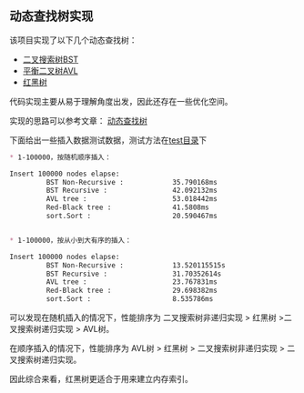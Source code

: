 ## 动态查找树实现

该项目实现了以下几个动态查找树：

* [二叉搜索树BST](./binary-search-tree)
* [平衡二叉树AVL](./avl-tree)
* [红黑树](./red-black-tree)

代码实现主要从易于理解角度出发，因此还存在一些优化空间。

实现的思路可以参考文章： [动态查找树](https://yesphet.github.io/posts/平衡树/)



下面给出一些插入数据测试数据，测试方法在[test目录](./test)下

```markdown
* 1-100000，按随机顺序插入：

Insert 100000 nodes elapse:
         BST Non-Recursive :            35.790168ms
         BST Recursive :                42.092132ms
         AVL tree :                     53.018442ms
         Red-Black tree :               41.5808ms
         sort.Sort :                    20.590467ms


* 1-100000，按从小到大有序的插入：

Insert 100000 nodes elapse:
         BST Non-Recursive :            13.520115515s
         BST Recursive :                31.70352614s
         AVL tree :                     23.767831ms
         Red-Black tree :               29.698382ms
         sort.Sort :                    8.535786ms
```

可以发现在随机插入的情况下，性能排序为 二叉搜索树非递归实现 > 红黑树 >二叉搜索树递归实现 > AVL树。

在顺序插入的情况下，性能排序为 AVL树 > 红黑树 > 二叉搜索树非递归实现 > 二叉搜索树递归实现。

因此综合来看，红黑树更适合于用来建立内存索引。